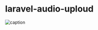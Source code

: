 # laravel-audio-uploud
 
![caption](https://github.com/ET-TOUNANI/laravel-audio-uploud/blob/main/Screenshot%202022-02-24%20231626.png)
